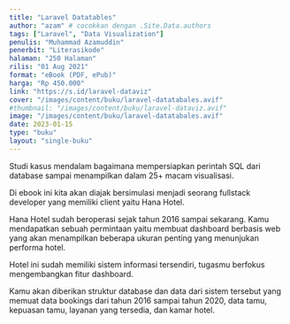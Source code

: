 ```yaml
---
title: "Laravel Datatables"
author: "azam" # cocokkan dengan .Site.Data.authors
tags: ["Laravel", "Data Visualization"]
penulis: "Muhammad Azamuddin"
penerbit: "Literasikode"
halaman: "250 Halaman"
rilis: "01 Aug 2021"
format: "eBook (PDF, ePub)"
harga: "Rp 450.000"
link: "https://s.id/laravel-dataviz"
cover: "/images/content/buku/laravel-datatabales.avif"
#thumbnail: "/images/content/buku/laravel-dataviz.avif"
image: "/images/content/buku/laravel-datatabales.avif"
date: 2023-01-15
type: "buku"
layout: "single-buku"
---
```


Studi kasus mendalam bagaimana mempersiapkan perintah SQL dari database sampai menampilkan dalam 25+ macam visualisasi.

Di ebook ini kita akan diajak bersimulasi menjadi seorang fullstack developer yang memiliki client yaitu Hana Hotel.

Hana Hotel sudah beroperasi sejak tahun 2016 sampai sekarang. Kamu mendapatkan sebuah permintaan yaitu membuat dashboard berbasis web yang akan menampilkan beberapa ukuran penting yang menunjukan performa hotel.

Hotel ini sudah memiliki sistem informasi tersendiri, tugasmu berfokus mengembangkan fitur dashboard.

Kamu akan diberikan struktur database dan data dari sistem tersebut yang memuat data bookings dari tahun 2016 sampai tahun 2020, data tamu, kepuasan tamu, layanan yang tersedia, dan kamar hotel.